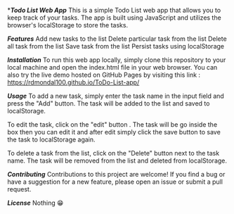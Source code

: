 ****Todo List Web App***
This is a simple Todo List web app that allows you to keep track of your tasks. The app is built using JavaScript and utilizes the browser's localStorage to store the tasks.

***Features***
Add new tasks to the list
Delete particular task from the list
Delete all task from the list
Save  task from the list
Persist tasks using localStorage

***Installation***
To run this web app locally, simply clone this repository to your local machine and open the index.html file in your web browser. You can also try the live demo hosted on GitHub Pages by visiting this link : https://rdmondal100.github.io/ToDo-List-app/

***Usage***
To add a new task, simply enter the task name in the input field and press the "Add" button. The task will be added to the list and saved to localStorage.

To edit the task, click on the "edit" button . The task will be go inside the box then you can edit it and after edit simply click the save button to save the task  to localStorage again.

To delete a task from the list, click on the "Delete" button next to the task name. The task will be removed from the list and deleted from localStorage.

***Contributing***
Contributions to this project are welcome! If you find a bug or have a suggestion for a new feature, please open an issue or submit a pull request.

***License***
Nothing 😁